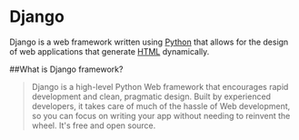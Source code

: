 # Django


Django is a web framework written using [Python](/wiki/Python) that allows for the design of web applications that generate [HTML](/wiki/HTML) dynamically. 



##What is Django framework?


> Django is a high-level Python Web framework that encourages rapid development and clean, pragmatic design. Built by experienced developers, it takes care of much of the hassle of Web development, so you can focus on writing your app without needing to reinvent the wheel. It's free and open source.



